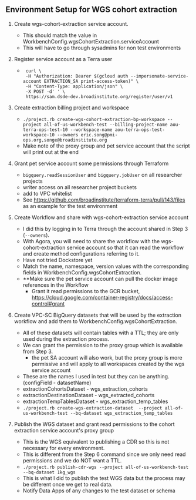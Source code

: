 ## Environment Setup for WGS cohort extraction

1. Create wgs-cohort-extraction service account.   
    - This should match the value in WorkbenchConfig.wgsCohortExtraction.serviceAccount
    - This will have to go through sysadmins for non test environments

2. Register service account as a Terra user 
     - ```
        curl \
        -H "Authorization: Bearer $(gcloud auth --impersonate-service-account EXTRACTION_SA print-access-token)" \
        -H "Content-Type: application/json" \
        -X POST -d' ' \
        https://sam.dsde-dev.broadinstitute.org/register/user/v1

3. Create extraction billing project and workspace
    - `./project.rb create-wgs-cohort-extraction-bp-workspace --project all-of-us-workbench-test --billing-project-name aou-terra-ops-test-10 --workspace-name aou-terra-ops-test-workspace-10 --owners eric.song@pmi-ops.org,songe@broadinstitute.org`
    - Make note of the proxy group and pet service account that the script will print out at the end

4. Grant pet service account some permissions through Terraform
    - `bigquery.readSessionUser` and `bigquery.jobUser` on all researcher projects
    - writer access on all researcher project buckets
    - add to VPC whitelist
    - See https://github.com/broadinstitute/terraform-terra/pull/143/files as an example for the test environment

5. Create Workflow and share with wgs-cohort-extraction service account
    - I did this by logging in to Terra through the account shared in Step 3 (`--owners`).
    - With Agora, you will need to share the workflow with the wgs-cohort-extraction service account so that it can read the workflow and create method configurations referring to it.
    - Have not tried Dockstore yet
    - Match the name, namespace, version values with the corresponding fields in WorkbenchConfig.wgsCohortExtraction.
    - **Make sure the pet service account can pull the docker image references in the Workflow  
        - Grant it read permissions to the GCR bucket, https://cloud.google.com/container-registry/docs/access-control#grant

6. Create VPC-SC BigQuery datasets that will be used by the extraction workflow and add them to WorkbenchConfig.wgsCohortExtraction. 
    - All of these datasets will contain tables with a TTL; they are only used during the extraction process.
    - We can grant the permission to the proxy group which is available from Step 3.
        - the pet SA account will also work, but the proxy group is more permissive and will apply to all workspaces created by the wgs service account  
    - These are the names I used in test but they can be anything. (configField - datasetName)
    - extractionCohortsDataset - wgs_extraction_cohorts
    - extractionDestinationDataset - wgs_extracted_cohorts
    - extractionTempTablesDataset - wgs_extraction_temp_tables
    - `./project.rb create-wgs-extraction-dataset  --project all-of-us-workbench-test --bq-dataset wgs_extraction_temp_tables`

7. Publish the WGS dataset and grant read permissions to the cohort extraction service account's proxy group
    - This is the WGS equivalent to publishing a CDR so this is not necessary for every environment.
    - This is different from the Step 6 command since we only need read permissions and we do NOT want a TTL.
    - `./project.rb publish-cdr-wgs --project all-of-us-workbench-test --bq-dataset 1kg_wgs`
    - This is what I did to publish the test WGS data but the process may be different once we get to real data.
    - Notify Data Apps of any changes to the test dataset or schema
